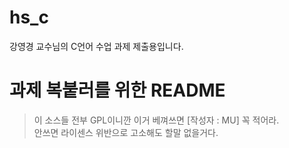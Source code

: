 # hs_c
강영경 교수님의 C언어 수업 과제 제출용입니다.


# 과제 복붙러를 위한 README
> 이 소스들 전부 GPL이니깐 이거 베껴쓰면 [작성자 : MU] 꼭 적어라.  
> 안쓰면 라이센스 위반으로 고소해도 할말 없을거다.
